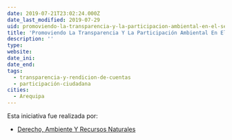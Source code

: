 ```yaml
---
date: 2019-07-21T23:02:24.000Z
date_last_modified: 2019-07-29
uid: promoviendo-la-transparencia-y-la-participacion-ambiental-en-el-sector-extractivo
title: 'Promoviendo La Transparencia Y La Participación Ambiental En El Sector Extractivo”'
description: ''
type: 
website: 
date_ini: 
date_end: 
tags:
  - transparencia-y-rendicion-de-cuentas
  - participación-ciudadana
cities: 
  - Arequipa
---
```


Esta iniciativa fue realizada por:

- [Derecho, Ambiente Y Recursos Naturales](/organizaciones/derecho-ambiente-y-recursos-naturales)
